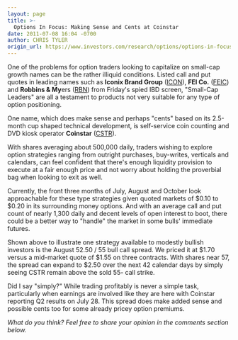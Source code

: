 ```yaml
---
layout: page
title: >-
  Options In Focus: Making Sense and Cents at Coinstar
date: 2011-07-08 16:04 -0700
author: CHRIS TYLER
origin_url: https://www.investors.com/research/options/options-in-focus-making-sense-and-cents-at-coinstar/
---
```






One of the problems for option traders looking to capitalize on small-cap growth names can be the rather illiquid conditions. Listed call and put quotes in leading names such as **Iconix Brand Group** ([ICON](https://research.investors.com/quote.aspx?symbol=ICON)), **FEI Co.** ([FEIC](https://research.investors.com/quote.aspx?symbol=FEIC)) and **Robbins & My**ers ([RBN](https://research.investors.com/quote.aspx?symbol=RBN)) from Friday's spied IBD screen, "Small-Cap Leaders" are all a testament to products not very suitable for any type of option positioning. 

  

One name, which does make sense and perhaps "cents" based on its 2.5-month cup shaped technical development, is self-service coin counting and DVD kiosk operator **Coinstar** ([CSTR](https://research.investors.com/quote.aspx?symbol=CSTR)). 

  

With shares averaging about 500,000 daily, traders wishing to explore option strategies ranging from outright purchases, buy-writes, verticals and calendars, can feel confident that there's enough liquidity provision to execute at a fair enough price and not worry about holding the proverbial bag when looking to exit as well. 

  

Currently, the front three months of July, August and October look approachable for these type strategies given quoted markets of $0.10 to $0.20 in its surrounding money options. And with an average call and put count of nearly 1,300 daily and decent levels of open interest to boot, there could be a better way to "handle" the market in some bulls' immediate futures. 

  

  

Shown above to illustrate one strategy available to modestly bullish investors is the August 52.50 / 55 bull call spread. We priced it at $1.70 versus a mid-market quote of $1.55 on three contracts. With shares near 57, the spread can expand to $2.50 over the next 42 calendar days by simply seeing CSTR remain above the sold 55- call strike. 

  

Did I say "simply?" While trading profitably is never a simple task, particularly when earnings are involved like they are here with Coinstar reporting Q2 results on July 28. This spread does make added sense and possible cents too for some already pricey option premiums.

  

*What do you think? Feel free to share your opinion in the comments section below.*




